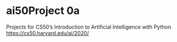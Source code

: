 # ai50Project 0a
Projects for CS50’s
Introduction to Artificial Intelligence with Python
https://cs50.harvard.edu/ai/2020/
